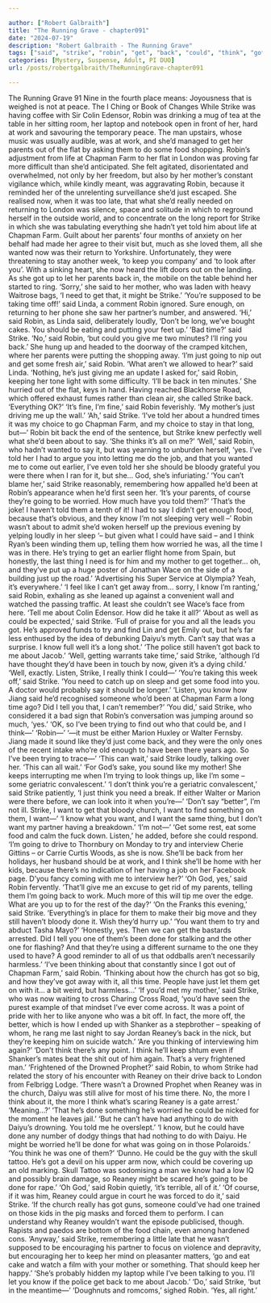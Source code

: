 ```yaml
---

author: ["Robert Galbraith"]
title: "The Running Grave - chapter091"
date: "2024-07-19"
description: "Robert Galbraith - The Running Grave"
tags: ["said", "strike", "robin", "get", "back", "could", "think", "got", "time", "know", "mother", "told", "well", "say", "want", "reaney", "parent", "going", "one", "done", "food", "chapman", "farm", "long", "keep"]
categories: [Mystery, Suspense, Adult, PI DUO]
url: /posts/robertgalbraith/TheRunningGrave-chapter091

---
```



The Running Grave
91
Nine in the fourth place means:
Joyousness that is weighed is not at peace.
The I Ching or Book of Changes
While Strike was having coffee with Sir Colin Edensor, Robin was drinking a mug of tea at the table in her sitting room, her laptop and notebook open in front of her, hard at work and savouring the temporary peace. The man upstairs, whose music was usually audible, was at work, and she’d managed to get her parents out of the flat by asking them to do some food shopping.
Robin’s adjustment from life at Chapman Farm to her flat in London was proving far more difficult than she’d anticipated. She felt agitated, disorientated and overwhelmed, not only by her freedom, but also by her mother’s constant vigilance which, while kindly meant, was aggravating Robin, because it reminded her of the unrelenting surveillance she’d just escaped. She realised now, when it was too late, that what she’d really needed on returning to London was silence, space and solitude in which to reground herself in the outside world, and to concentrate on the long report for Strike in which she was tabulating everything she hadn’t yet told him about life at Chapman Farm. Guilt about her parents’ four months of anxiety on her behalf had made her agree to their visit but, much as she loved them, all she wanted now was their return to Yorkshire. Unfortunately, they were threatening to stay another week, ‘to keep you company’ and ‘to look after you’.
With a sinking heart, she now heard the lift doors out on the landing. As she got up to let her parents back in, the mobile on the table behind her started to ring.
‘Sorry,’ she said to her mother, who was laden with heavy Waitrose bags, ‘I need to get that, it might be Strike.’
‘You’re supposed to be taking time off!’ said Linda, a comment Robin ignored. Sure enough, on returning to her phone she saw her partner’s number, and answered.
‘Hi,’ said Robin, as Linda said, deliberately loudly,
‘Don’t be long, we’ve bought cakes. You should be eating and putting your feet up.’
‘Bad time?’ said Strike.
‘No,’ said Robin, ‘but could you give me two minutes? I’ll ring you back.’
She hung up and headed to the doorway of the cramped kitchen, where her parents were putting the shopping away.
‘I’m just going to nip out and get some fresh air,’ said Robin.
‘What aren’t we allowed to hear?’ said Linda.
‘Nothing, he’s just giving me an update I asked for,’ said Robin, keeping her tone light with some difficulty. ‘I’ll be back in ten minutes.’
She hurried out of the flat, keys in hand. Having reached Blackhorse Road, which offered exhaust fumes rather than clean air, she called Strike back.
‘Everything OK?’
‘It’s fine, I’m fine,’ said Robin feverishly. ‘My mother’s just driving me up the wall.’
‘Ah,’ said Strike.
‘I’ve told her about a hundred times it was my choice to go Chapman Farm, and my choice to stay in that long, but—’
Robin bit back the end of the sentence, but Strike knew perfectly well what she’d been about to say.
‘She thinks it’s all on me?’
‘Well,’ said Robin, who hadn’t wanted to say it, but was yearning to unburden herself, ‘yes. I’ve told her I had to argue you into letting me do the job, and that you wanted me to come out earlier, I’ve even told her she should be bloody grateful you were there when I ran for it, but she… God, she’s infuriating.’
‘You can’t blame her,’ said Strike reasonably, remembering how appalled he’d been at Robin’s appearance when he’d first seen her. ‘It’s your parents, of course they’re going to be worried. How much have you told them?’
‘That’s the joke! I haven’t told them a tenth of it! I had to say I didn’t get enough food, because that’s obvious, and they know I’m not sleeping very well –’ Robin wasn’t about to admit she’d woken herself up the previous evening by yelping loudly in her sleep ‘– but given what I could have said – and I think Ryan’s been winding them up, telling them how worried he was, all the time I was in there. He’s trying to get an earlier flight home from Spain, but honestly, the last thing I need is for him and my mother to get together… oh, and they’ve put up a huge poster of Jonathan Wace on the side of a building just up the road.’
‘Advertising his Super Service at Olympia? Yeah, it’s everywhere.’
‘I feel like I can’t get away from… sorry, I know I’m ranting,’ said Robin, exhaling as she leaned up against a convenient wall and watched the passing traffic. At least she couldn’t see Wace’s face from here. ‘Tell me about Colin Edensor. How did he take it all?’
‘About as well as could be expected,’ said Strike. ‘Full of praise for you and all the leads you got. He’s approved funds to try and find Lin and get Emily out, but he’s far less enthused by the idea of debunking Daiyu’s myth. Can’t say that was a surprise. I know full well it’s a long shot.’
‘The police still haven’t got back to me about Jacob.’
‘Well, getting warrants take time,’ said Strike, ‘although I’d have thought they’d have been in touch by now, given it’s a dying child.’
‘Well, exactly. Listen, Strike, I really think I could—’
‘You’re taking this week off,’ said Strike. ‘You need to catch up on sleep and get some food into you. A doctor would probably say it should be longer.’
‘Listen, you know how Jiang said he’d recognised someone who’d been at Chapman Farm a long time ago? Did I tell you that, I can’t remember?’
‘You did,’ said Strike, who considered it a bad sign that Robin’s conversation was jumping around so much, ‘yes.’
‘OK, so I’ve been trying to find out who that could be, and I think—’
‘Robin—’
‘—it must be either Marion Huxley or Walter Fernsby. Jiang made it sound like they’d just come back, and they were the only ones of the recent intake who’re old enough to have been there years ago. So I’ve been trying to trace—’
‘This can wait,’ said Strike loudly, talking over her. ‘This can all wait.’
‘For God’s sake, you sound like my mother! She keeps interrupting me when I’m trying to look things up, like I’m some – some geriatric convalescent.’
‘I don’t think you’re a geriatric convalescent,’ said Strike patiently, ‘I just think you need a break. If either Walter or Marion were there before, we can look into it when you’re—’
‘Don’t say “better”, I’m not ill. Strike, I want to get that bloody church, I want to find something on them, I want—’
‘I know what you want, and I want the same thing, but I don’t want my partner having a breakdown.’
‘I’m not—’
‘Get some rest, eat some food and calm the fuck down. Listen,’ he added, before she could respond. ‘I’m going to drive to Thornbury on Monday to try and interview Cherie Gittins – or Carrie Curtis Woods, as she is now. She’ll be back from her holidays, her husband should be at work, and I think she’ll be home with her kids, because there’s no indication of her having a job on her Facebook page. D’you fancy coming with me to interview her?’
‘Oh God, yes,’ said Robin fervently. ‘That’ll give me an excuse to get rid of my parents, telling them I’m going back to work. Much more of this will tip me over the edge. What are you up to for the rest of the day?’
‘On the Franks this evening,’ said Strike. ‘Everything’s in place for them to make their big move and they still haven’t bloody done it. Wish they’d hurry up.’
‘You want them to try and abduct Tasha Mayo?’
‘Honestly, yes. Then we can get the bastards arrested. Did I tell you one of them’s been done for stalking and the other one for flashing? And that they’re using a different surname to the one they used to have? A good reminder to all of us that oddballs aren’t necessarily harmless.’
‘I’ve been thinking about that constantly since I got out of Chapman Farm,’ said Robin. ‘Thinking about how the church has got so big, and how they’ve got away with it, all this time. People have just let them get on with it… a bit weird, but harmless…’
‘If you’d met my mother,’ said Strike, who was now waiting to cross Charing Cross Road, ‘you’d have seen the purest example of that mindset I’ve ever come across. It was a point of pride with her to like anyone who was a bit off. In fact, the more off, the better, which is how I ended up with Shanker as a stepbrother – speaking of whom, he rang me last night to say Jordan Reaney’s back in the nick, but they’re keeping him on suicide watch.’
‘Are you thinking of interviewing him again?’
‘Don’t think there’s any point. I think he’ll keep shtum even if Shanker’s mates beat the shit out of him again. That’s a very frightened man.’
‘Frightened of the Drowned Prophet?’ said Robin, to whom Strike had related the story of his encounter with Reaney on their drive back to London from Felbrigg Lodge.
‘There wasn’t a Drowned Prophet when Reaney was in the church, Daiyu was still alive for most of his time there. No, the more I think about it, the more I think what’s scaring Reaney is a gate arrest.’
‘Meaning…?’
‘That he’s done something he’s worried he could be nicked for the moment he leaves jail.’
‘But he can’t have had anything to do with Daiyu’s drowning. You told me he overslept.’
‘I know, but he could have done any number of dodgy things that had nothing to do with Daiyu. He might be worried he’ll be done for what was going on in those Polaroids.’
‘You think he was one of them?’
‘Dunno. He could be the guy with the skull tattoo. He’s got a devil on his upper arm now, which could be covering up an old marking. Skull Tattoo was sodomising a man we know had a low IQ and possibly brain damage, so Reaney might be scared he’s going to be done for rape.’
‘Oh God,’ said Robin quietly, ‘it’s terrible, all of it.’
‘Of course, if it was him, Reaney could argue in court he was forced to do it,’ said Strike. ‘If the church really has got guns, someone could’ve had one trained on those kids in the pig masks and forced them to perform. I can understand why Reaney wouldn’t want the episode publicised, though. Rapists and paedos are bottom of the food chain, even among hardened cons.
‘Anyway,’ said Strike, remembering a little late that he wasn’t supposed to be encouraging his partner to focus on violence and depravity, but encouraging her to keep her mind on pleasanter matters, ‘go and eat cake and watch a film with your mother or something. That should keep her happy.’
‘She’s probably hidden my laptop while I’ve been talking to you. I’ll let you know if the police get back to me about Jacob.’
‘Do,’ said Strike, ‘but in the meantime—’
‘Doughnuts and romcoms,’ sighed Robin. ‘Yes, all right.’

